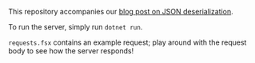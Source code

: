 This repository accompanies our [blog post on JSON deserialization](https://www.compositional-it.com/news-blog/deserialising-json-in-giraffe/).

To run the server, simply run `dotnet run`.

`requests.fsx` contains an example request; play around with the request body to see how the server responds! 
